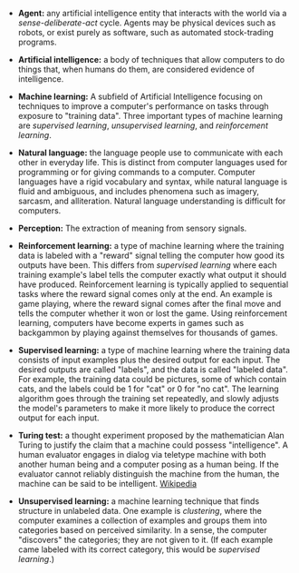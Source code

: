 * **Agent:** any artificial intelligence entity that interacts with the world via a _sense-deliberate-act_ cycle. Agents may be physical devices such as robots, or exist purely as software, such as automated stock-trading programs.

* **Artificial intelligence:** a body of techniques that allow computers to do things that, when humans do them, are considered evidence of intelligence.

* **Machine learning:** A subfield of Artificial Intelligence focusing on techniques to improve a computer's performance on tasks through exposure to "training data". Three important types of machine learning are _supervised learning_, _unsupervised learning_, and _reinforcement learning_.

* **Natural language:** the language people use to communicate with each other in everyday life. This is distinct from computer languages used for programming or for giving commands to a computer. Computer languages have a rigid vocabulary and syntax, while natural language is fluid and ambiguous, and includes phenomena such as imagery, sarcasm, and alliteration. Natural language understanding is difficult for computers.

* **Perception:** The extraction of meaning from sensory signals.

* **Reinforcement learning:** a type of machine learning where the training data is labeled with a "reward" signal telling the computer how good its outputs have been. This differs from _supervised learning_ where each training example's label tells the computer exactly what output it should have produced. Reinforcement learning is typically applied to sequential tasks where the reward signal comes only at the end. An example is game playing, where the reward signal comes after the final move and tells the computer whether it won or lost the game. Using reinforcement learning, computers have become experts in games such as backgammon by playing against themselves for thousands of games.

* **Supervised learning:** a type of machine learning where the training data consists of input examples plus the desired output for each input. The desired outputs are called "labels", and the data is called "labeled data". For example, the training data could be pictures, some of which contain cats, and the labels could be 1 for "cat" or 0 for "no cat". The learning algorithm goes through the training set repeatedly, and slowly adjusts the model's parameters to make it more likely to produce the correct output for each input.

* **Turing test:** a thought experiment proposed by the mathematician Alan Turing to justify the claim that a machine could possess "intelligence". A human evaluator engages in dialog via teletype machine with both another human being and a computer posing as a human being. If the evaluator cannot reliably distinguish the machine from the human, the machine can be said to be intelligent. [Wikipedia](https://en.wikipedia.org/wiki/Turing_test)

* **Unsupervised learning:** a machine learning technique that finds structure in unlabeled data. One example is _clustering_, where the computer examines a collection of examples and groups them into categories based on perceived similarity. In a sense, the computer "discovers" the categories; they are not given to it. (If each example came labeled with its correct category, this would be _supervised learning_.)
